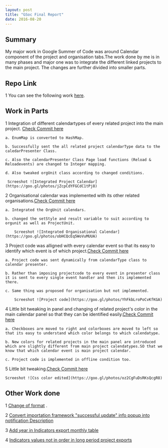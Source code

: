 ```yaml
---
layout: post
title: "GSoc Final Report"
date: 2016-08-20
---
```


## Summary

My major work in Google Summer of Code was around Calendar component of the project and organisation tabs.The work done by me is in many phases and major one was to integrate the different linked projects to the main project.
The changes are further divided into smaller parts.

## Repo Link

1 You can see the following work [here](https://github.com/sigmah-dev/sigmah/pull/27).


## Work in Parts

1 Integration of different calendartypes of every related project into the main project. [Check Commit here](https://github.com/sigmah-dev/sigmah/pull/27/commits/cce2bebb3099108573a6eac302c66c285bbf1d4a)
    
    a. EnumMap is converted to HashMap.

    b. Successfully sent the all related project calendarType data to the caledarPresenter Class.

    c. Also the calendarPresenter Class Page load functions (Reload & Reloadevents) are changed to Integer mapping.

    d. Also tweaked orgUnit class according to changed conditions.

     Screeshot ![Integrated Project Calendar](https://goo.gl/photos/jZcpCdYFGCdC1tPj8)

2 Organisational calendar was implemented with its other related organisations.[Check Commit here](https://github.com/sigmah-dev/sigmah/pull/27/commits/96f6a43b9e2caf03bb229a78b9652977e0eccb5a)

    a. Integrated the OrgUnit calendars.

    b. changed the setStyle and result variable to suit according to orgunit as well as ProjectUnit.

        Screeshot ![Integrated Organisational Calendar](https://goo.gl/photos/obHCQcEq5WoVuMUUA)

3 Project code was alligned with every calendar event so that its easy to identify which event is of which project.[Check Commit here](https://github.com/sigmah-dev/sigmah/pull/27/commits/e251439ce30be3226f7539e98b18f6f906b15326)
    
    a. Project code was sent dynamically from calendarType class to calendar presenter.

    b. Rather than imposing projectcode to every event in presenter class it is sent to every single event handler and then its implemented there.

    c. Same thing was proposed for organisation but not implemented.

        Screeshot ![Project code](https://goo.gl/photos/YhFkbLroPoCvKfKGA)

4 Little bit tweaking in panel and changing of related project's color in the main calendar panel so that they can be identified easily.[Check Commit here](https://github.com/sigmah-dev/sigmah/pull/27/commits/95e20d56c39a6a4bd4272ccfffe239fef560bd39)

    a. Checkboxes are moved to right and colorboxes are moved to left so that its easy to understand which color belongs to which calendatype.

    b. New colors for related projects in the main panel are introduced which are slightly different from main project calendatypes.SO that we know that which calendar event is main project calendar.

    c. Project code is implemented in offline condition too.

5 Little bit tweaking.[Check Commit here](https://github.com/sigmah-dev/sigmah/pull/27/commits/5afa76dcc9c22babe304924cc26763cef64ca198)

    Screeshot ![Css color edited](https://goo.gl/photos/oz2CgFuDsRKsQcgR8)
## Other Work done

 1 [Change of format](https://github.com/sigmah-dev/sigmah/pull/20) .

 2 [Convert importation framework "successful update" info popup into notification Description](https://github.com/sigmah-dev/sigmah/pull/17)

 3 [Add year in Indicators export monthly table ](https://github.com/sigmah-dev/sigmah/pull/16)

 4 [Indicators values not in order in long period project exports](https://github.com/sigmah-dev/sigmah/pull/15) 